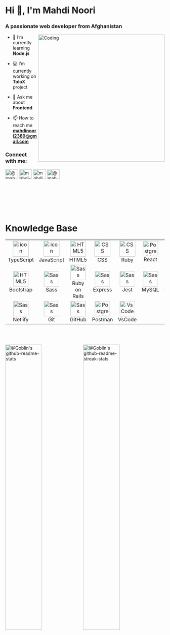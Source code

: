 <h1 align="left">Hi 👋, I'm Mahdi Noori</h1>
<h3 align="left">A passionate web developer from Afghanistan</h3> 
<img align="right" alt="Coding" width="400" src="https://cdn.dribbble.com/users/1059583/screenshots/4171367/coding-freak.gif"> 
             
        
                                        
- 🌱 I’m currently learning **Node.js**             
        
- 💻 I’m currently working on **ToloX** project   

- 💬 Ask me about **Frontend**

- 📫 How to reach me **mahdinoori2389@gmail.com**


<h3 align="left">Connect with me:</h3>
<p align="left">
<a href="https://twitter.com/@mahdinoori2000" target="_blank"><img align="center" src="https://raw.githubusercontent.com/rahuldkjain/github-profile-readme-generator/master/src/images/icons/Social/twitter.svg" alt="@mahdinoori2000" height="30" width="40" /></a>
<a href="https://linkedin.com/in/mahdi-noori-hc201" target="_blank"><img align="center" src="https://raw.githubusercontent.com/rahuldkjain/github-profile-readme-generator/master/src/images/icons/Social/linked-in-alt.svg" alt="mahdi-noori-hc201" height="30" width="40" /></a>
<a href="https://instagram.com/mahdinoori_201" target="_blank"><img align="center" src="https://raw.githubusercontent.com/rahuldkjain/github-profile-readme-generator/master/src/images/icons/Social/instagram.svg" alt="mahdinoori_201" height="30" width="40" /></a>
<a href="https://www.hackerrank.com/profile/mahdinoori23" target="_blank"><img align="center" src="https://raw.githubusercontent.com/rahuldkjain/github-profile-readme-generator/master/src/images/icons/Social/hackerrank.svg" alt="@mahdinoori2000" height="30" width="40" /></a>
</p>

<br /> <br /> <br /> <br />
<br />
# Knowledge Base

<table>
<tr>
    <td align="center" width="96">
      <img src="https://techstack-generator.vercel.app/ts-icon.svg" alt="icon" width="50" height="50" />
      <br>TypeScript
  </td>

  <td align="center" width="96">
    <img src="https://techstack-generator.vercel.app/js-icon.svg" alt="icon" width="50" height="50" />
    <br>JavaScript
  </td>
  
  <td align="center" width="96">
    <img src="https://skillicons.dev/icons?i=html" width="50" height="50" alt="HTML5" />
    <br>HTML5
  </td>

  <td align="center" width="96">
    <img src="https://skillicons.dev/icons?i=css" width="50" height="50" alt="CSS" />
    <br>CSS
  </td>
  
  <td align="center" width="96">
    <img src="https://skillicons.dev/icons?i=ruby" width="50" height="50" alt="CSS" />
    <br>Ruby
  </td>
    <td align="center" width="96">
    <img src="https://skillicons.dev/icons?i=react" width="48" height="48" alt="PostgreSQL" />
    <br>React
  </td>

  <td align="center" width="96">
    <img src="https://skillicons.dev/icons?i=next" width="48" height="48" alt="PostgreSQL" />
    <br>Next
  </td>

   <td align="center" width="96">
    <img src="https://skillicons.dev/icons?i=redux" width="48" height="48" alt="PostgreSQL" />
    <br>Redux
  </td>
  
  <td align="center" width="96">
    <img src="https://skillicons.dev/icons?i=tailwind" width="48" height="48" alt="Tailwind" />
    <br>Tailwind
  </td>
</tr>
<tr>
  <td align="center" width="96">
    <img src="https://skillicons.dev/icons?i=bootstrap" width="48" height="48" alt="HTML5" />
    <br>Bootstrap
  </td>

  <td align="center" width="96">
    <img src="https://skillicons.dev/icons?i=sass" width="48" height="48" alt="Sass" />
    <br>Sass
  </td>
  
 <td align="center" width="96">
    <img src="https://skillicons.dev/icons?i=rails" width="48" height="48" alt="Sass" />
    <br>Ruby on Rails
  </td>
  
   <td align="center" width="96">
    <img src="https://skillicons.dev/icons?i=express" width="48" height="48" alt="Sass" />
    <br>Express
  </td>

   <td align="center" width="96">
    <img src="https://skillicons.dev/icons?i=jest" width="48" height="48" alt="Sass" />
    <br>Jest
  </td>
   <td align="center" width="96">
    <img src="https://skillicons.dev/icons?i=mysql" width="48" height="48" alt="Sass" />
    <br>MySQL
  </td>
   <td align="center" width="96">
    <img src="https://skillicons.dev/icons?i=postgres" width="48" height="48" alt="Sass" />
    <br>PostgreSQL
  </td>
   <td align="center" width="96">
    <img src="https://skillicons.dev/icons?i=mongodb" width="48" height="48" alt="Sass" />
    <br>MongoDB
  </td>
     <td align="center" width="96">
    <img src="https://skillicons.dev/icons?i=vercel" width="48" height="48" alt="Sass" />
    <br>Vercel
  </td>
  </tr>
  <tr>
   <td align="center" width="96">
    <img src="https://skillicons.dev/icons?i=netlify" width="48" height="48" alt="Sass" />
    <br>Netlify
  </td>
    <td align="center" width="96">
    <img src="https://skillicons.dev/icons?i=git" width="48" height="48" alt="Sass" />
    <br>Git
  </td>
   <td align="center" width="96">
    <img src="https://skillicons.dev/icons?i=github" width="48" height="48" alt="Sass" />
    <br>GitHub
  </td>
    <td align="center" width="96">
    <img src="https://skillicons.dev/icons?i=postman" width="48" height="48" alt="PostgreSQL" />
    <br>Postman
  </td>
    <td align="center" width="96">
    <img src="https://skillicons.dev/icons?i=vscode" width="48" height="48" alt="VsCode" />
    <br>VsCode
  </td> 
</tr>

</table>
<br><br>

<p align="center">

<a href="https://github.com/mahdinoori2000?tab=repositories"><img src="https://github-readme-stats-one-bice.vercel.app/api?username=mahdinoori2000&theme=gotham&show_icons=true&count_private=true&hide_border=true&role=OWNER,ORGANIZATION_MEMBER,COLLABORATOR"  width="48%" alt="@Goblin's github-readme-stats"/></a>
<a href="https://github.com/mahdinoori2000?tab=stars"><img src="https://github-readme-streak-stats.herokuapp.com?user=mahdinoori2000&theme=gotham&hide_border=true&date_format=M%20j%5B%2C%20Y%5D"  width="48%" alt="@Goblin's github-readme-streak-stats"/></a>

</p>


